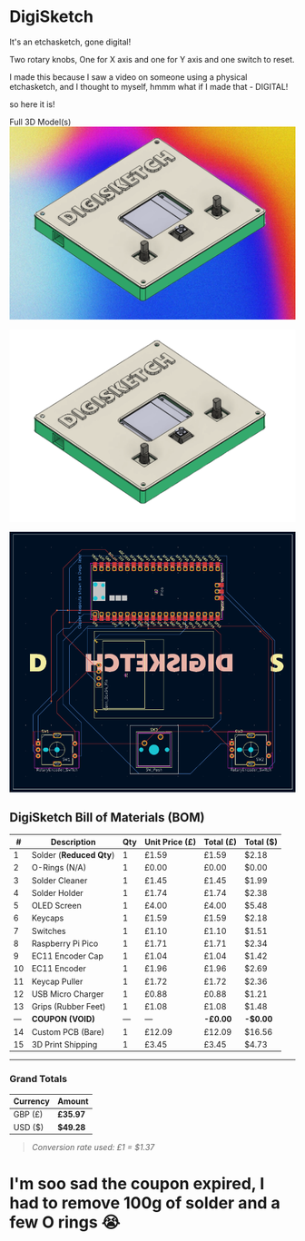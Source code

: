 # DigiSketch
It's an etchasketch, gone digital!

Two rotary knobs, One for X axis and one for Y axis and one switch to reset.

I made this because I saw a video on someone using a physical etchasketch, and I thought to myself, hmmm what if I made that - DIGITAL!

so here it is!


Full 3D Model(s)
![Background](DigiSketch%20BG.png)

![Background](Digisketch%203D.png)

![Background](DigiSketch%20PCB.png)

## DigiSketch Bill of Materials (BOM)

| #   | Description           | Qty | Unit Price (£) | Total (£) | Total ($) |
|-----|------------------------|-----|----------------|-----------|-----------|
| 1   | Solder (**Reduced Qty**)   | 1   | £1.59          | £1.59     | $2.18     |
| 2   | O-Rings (N/A)          | 1   | £0.00          | £0.00     | $0.00     |
| 3   | Solder Cleaner         | 1   | £1.45          | £1.45     | $1.99     |
| 4   | Solder Holder          | 1   | £1.74          | £1.74     | $2.38     |
| 5   | OLED Screen            | 1   | £4.00          | £4.00     | $5.48     |
| 6   | Keycaps                | 1   | £1.59          | £1.59     | $2.18     |
| 7   | Switches               | 1   | £1.10          | £1.10     | $1.51     |
| 8   | Raspberry Pi Pico      | 1   | £1.71          | £1.71     | $2.34     |
| 9   | EC11 Encoder Cap       | 1   | £1.04          | £1.04     | $1.42     |
| 10  | EC11 Encoder           | 1   | £1.96          | £1.96     | $2.69     |
| 11  | Keycap Puller          | 1   | £1.72          | £1.72     | $2.36     |
| 12  | USB Micro Charger      | 1   | £0.88          | £0.88     | $1.21     |
| 13  | Grips (Rubber Feet)    | 1   | £1.08          | £1.08     | $1.48     |
| —   | **COUPON (VOID)**      | —   | —              | **-£0.00**| **-$0.00**|
| 14  | Custom PCB (Bare)      | 1   | £12.09         | £12.09    | $16.56    |
| 15  | 3D Print Shipping      | 1   | £3.45          | £3.45     | $4.73     |

---

###  Grand Totals

| Currency | Amount    |
|----------|-----------|
| GBP (£)  | **£35.97** |
| USD ($)  | **$49.28** |

>  *Conversion rate used: £1 = $1.37*
# I'm soo sad the coupon expired, I had to remove 100g of solder and a few O rings 😭
